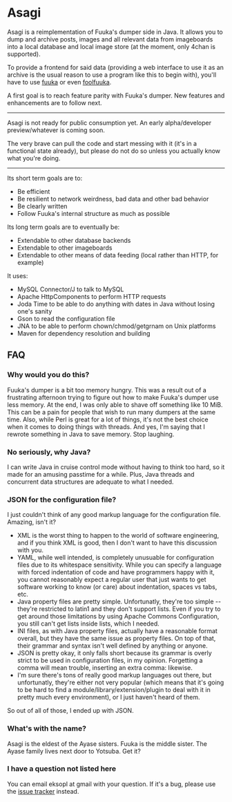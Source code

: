 # Asagi

Asagi is a reimplementation of Fuuka's dumper side in Java. It allows you to dump and archive posts, images and all relevant data from imageboards into a local database and local image store (at the moment, only 4chan is supported).

To provide a frontend for said data (providing a web interface to use it as an archive is the usual reason to use a program like this to begin with), you'll have to use [fuuka](/eksopl/fuuka) or even [foolfuuka](/FoOlRulez/FoOlFuuka). 

A first goal is to reach feature parity with Fuuka's dumper. New features and enhancements are to follow next.

<hr>
Asagi is not ready for public consumption yet. An early alpha/developer preview/whatever is coming soon.

The very brave can pull the code and start messing with it (it's in a functional state already), but please do not do so unless you actually know what you're doing.
<hr>

Its short term goals are to:

* Be efficient
* Be resilient to network weirdness, bad data and other bad behavior
* Be clearly written
* Follow Fuuka's internal structure as much as possible

Its long term goals are to eventually be:

* Extendable to other database backends
* Extendable to other imageboards
* Extendable to other means of data feeding (local rather than HTTP, for example)

It uses:

* MySQL Connector/J to talk to MySQL
* Apache HttpComponents to perform HTTP requests
* Joda Time to be able to do anything with dates in Java without losing one's sanity
* Gson to read the configuration file
* JNA to be able to perform chown/chmod/getgrnam on Unix platforms
* Maven for dependency resolution and building

## FAQ

### Why would you do this?
Fuuka's dumper is a bit too memory hungry. This was a result out of a frustrating afternoon trying to figure out how to make Fuuka's dumper use less memory. At the end, I was only able to shave off something like 10 MiB. This can be a pain for people that wish to run many dumpers at the same time. Also, while Perl is great for a lot of things, it's not the best choice when it comes to doing things with threads. And yes, I'm saying that I rewrote something in Java to save memory. Stop laughing.

### No seriously, why Java?
I can write Java in cruise control mode without having to think too hard, so it made for an amusing passtime for a while. Plus, Java threads and concurrent data structures are adequate to what I needed.

### JSON for the configuration file?
I just couldn't think of any good markup language for the configuration file. Amazing, isn't it?

* XML is the worst thing to happen to the world of software engineering, and if you think XML is good, then I don't want to have this discussion with you.
* YAML, while well intended, is completely unusuable for configuration files due to its whitespace sensitivity. While you can specify a language with forced indentation of code and have programmers happy with it, you cannot reasonably expect a regular user that just wants to get software working to know (or care) about indentation, spaces vs tabs, etc.
* Java property files are pretty simple. Unfortunatly, they're too simple -- they're restricted to latin1 and they don't support lists. Even if you try to get around those limitations by using Apache Commons Configuration, you still can't get lists inside lists, which I needed.
* INI files, as with Java property files, actually have a reasonable format overall, but they have the same issue as property files. On top of that, their grammar and syntax isn't well defined by anything or anyone.
* JSON is pretty okay, it only falls short because its grammar is overly strict to be used in configuration files, in my opinion. Forgetting a comma will mean trouble, inserting an extra comma: likewise.
* I'm sure there's tons of really good markup languages out there, but unfortunatly, they're either not very popular (which means that it's going to be hard to find a module/library/extension/plugin to deal with it in pretty much every environment), or I just haven't heard of them.

So out of all of those, I ended up with JSON.

### What's with the name?
Asagi is the eldest of the Ayase sisters. Fuuka is the middle sister. The Ayase family lives next door to Yotsuba. Get it?

### I have a question not listed here
You can email eksopl at gmail with your question. If it's a bug, please use the [issue tracker](/eksopl/asagi/issues) instead.